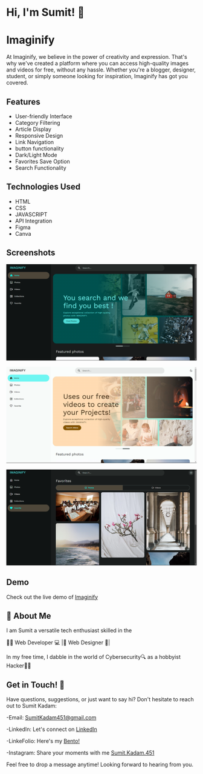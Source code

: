 
# Hi, I'm Sumit! 👋



# Imaginify

At Imaginify, we believe in the power of creativity and expression. That's why we've created a platform where you can access high-quality images and videos for free, without any hassle. Whether you're a blogger, designer, student, or simply someone looking for inspiration, Imaginify has got you covered.

## Features

- User-friendly Interface
- Category Filtering
- Article Display
- Responsive Design
- Link Navigation
- button functionality
- Dark/Light Mode
- Favorites Save Option
- Search Functionality

## Technologies Used

- HTML
- CSS
- JAVASCRIPT
- API Integration
- Figma
- Canva

## Screenshots

![App Screenshot](https://github.com/SumitKadam451/Imaginify/blob/main/Screenshot-1.png)

![App Screenshot](https://github.com/SumitKadam451/Imaginify/blob/main/Screenshot-2.png)

![App Screenshot](https://github.com/SumitKadam451/Imaginify/blob/main/Screenshot-3.png)


## Demo

Check out the live demo of [Imaginify](https://sumitkadam451.github.io/Imaginify/)


## 🚀 About Me
I am Sumit a versatile tech enthusiast skilled in the

👨‍💻 Web Developer 💻 |🎨 Web Designer 🎨| 

In my free time, I dabble in the world of Cybersecurity🔍 as a hobbyist Hacker👨‍💻


## Get in Touch! 📩

Have questions, suggestions, or just want to say hi? Don't hesitate to reach out to Sumit Kadam:

-Email: SumitKadam451@gmail.com

-LinkedIn: Let's connect on [LinkedIn](https://www.linkedin.com/in/sumit-kadam-380190219/)

-LinkeFolio: Here's my [Bento! ](https://bento.me/sumit-linkfolio)

-Instagram: Share your moments with me [Sumit.Kadam.451](https://www.instagram.com/sumit.kadam.451/)

Feel free to drop a message anytime! Looking forward to hearing from you.
